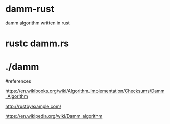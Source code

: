 # damm-rust

damm algorithm written in rust

# rustc damm.rs

# ./damm

#references

https://en.wikibooks.org/wiki/Algorithm_Implementation/Checksums/Damm_Algorithm

http://rustbyexample.com/

https://en.wikipedia.org/wiki/Damm_algorithm

